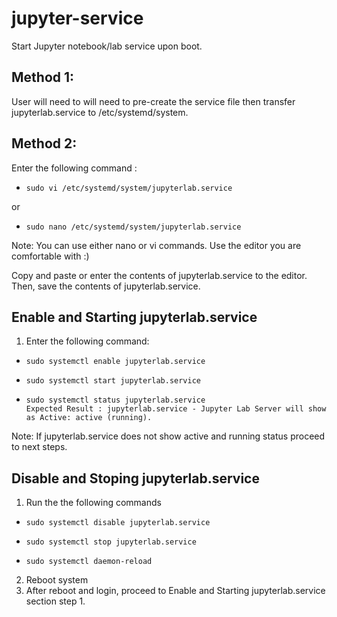 # jupyter-service
Start Jupyter notebook/lab service upon boot.
>>
Method 1: 
---------
>>
User will need to will need to pre-create the service file then transfer jupyterlab.service to /etc/systemd/system.
>>
Method 2:
---------
>>
Enter the following command : 
-     sudo vi /etc/systemd/system/jupyterlab.service
or
-     sudo nano /etc/systemd/system/jupyterlab.service 
>>
Note: You can use either nano or vi commands. Use the editor you are comfortable with :) 
>> 
Copy and paste or enter the contents of jupyterlab.service to the editor. Then, save the contents of jupyterlab.service.
>>
Enable and Starting jupyterlab.service
---------------------------------------
1. Enter the following command:
-     sudo systemctl enable jupyterlab.service
-     sudo systemctl start jupyterlab.service
-     sudo systemctl status jupyterlab.service
      Expected Result : jupyterlab.service - Jupyter Lab Server will show as Active: active (running).
>> 
Note: If jupyterlab.service does not show active and running status proceed to next steps.
>>

Disable and Stoping jupyterlab.service
---------------------------------------
1. Run the the following commands
>>
-     sudo systemctl disable jupyterlab.service
-     sudo systemctl stop jupyterlab.service
-     sudo systemctl daemon-reload
2. Reboot system
3. After reboot and login, proceed to Enable and Starting jupyterlab.service section step 1.


